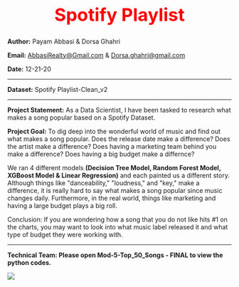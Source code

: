 <b><center><h1 style="color:red;font-size:40px;">Spotify Playlist</b></h1></center>
------------------------------------------------------------------------------------

<b>Author:</b> Payam Abbasi & Dorsa Ghahri

<b>Email:</b> AbbasiRealty@Gmail.com & Dorsa.ghahri@gmail.com

<b>Date:</b> 12-21-20

-------------------------------------------------------------------------------------

<b>Dataset:</b> Spotify Playlist-Clean_v2

-------------------------------------------------------------------------------------
<b>Project Statement:</b> As a Data Scientist, I have been tasked to research what makes a song popular based on a Spotify Dataset. 

<b>Project Goal:</b> To dig deep into the wonderful world of music and find out what makes a song popular. Does the release date make a difference? Does the artist make a difference? Does having a marketing team behind you make a difference? Does having a big budget make a differnce? 

We ran 4 different models <b>(Decision Tree Model, Random Forest Model, XGBoost Model & Linear Regression)</b> and each painted us a different story. Although things like "danceability," "loudness," and "key," make a difference, it is really hard to say what makes a song popular since music changes daily. Furthermore, in the real world, things like marketing and having a large budget plays a big roll. 

Conclusion: If you are wondering how a song that you do not like hits #1 on the charts, you may want to look into what music label released it and what type of budget they were working with. 

--------------------------------------------------------------------------------------
<b>Technical Team: Please open Mod-5-Top_50_Songs - FINAL to view the python codes.</b>

<html>
<img src="Mod5 - Pic1.png" />
</html>
